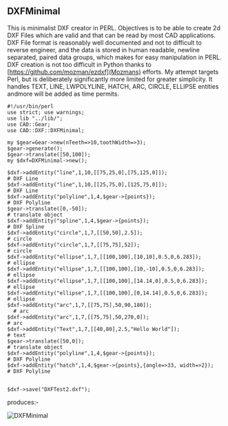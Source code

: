 ## DXFMinimal

This is minimalist DXF creator in PERL. Objectives is to be able to create 2d DXF Files which are valid and that can be read by most CAD applications.  DXF File format is reasonably well documented and not to difficult to reverse engineer, and the data is stored in human readable, newline separated, paired data groups, which makes for easy manipulation in PERL.  DXF creation is not too difficult in Python thanks to [https://github.com/mozman/ezdxf](Mozmans) efforts.  My attempt targets Perl, but is deliberately significantly more limited for greater simplicity.  It handles TEXT, LINE, LWPOLYLINE, HATCH, ARC, CIRCLE, ELLIPSE entities andmore will be added as time permits.

```
#!/usr/bin/perl
use strict; use warnings;
use lib "../lib/";
use CAD::Gear;
use CAD::DXF::DXFMinimal;

my $gear=Gear->new(nTeeth=>10,toothWidth=>3);
$gear->generate();
$gear->translate([50,100]);
my $dxf=DXFMinimal->new();

$dxf->addEntity("line",1,10,[[75,25,0],[75,125,0]]);                     # DXF Line
$dxf->addEntity("line",1,10,[[25,75,0],[125,75,0]]);                     # DXF Line
$dxf->addEntity("polyline",1,4,$gear->{points});                         # DXF Polyline
$gear->translate([0,-50]);                                               # translate object
$dxf->addEntity("spline",1,4,$gear->{points});                           # DXF Spline
$dxf->addEntity("circle",1,7,[[50,50],2.5]);                             # circle
$dxf->addEntity("circle",1,7,[[75,75],52]);                              # circle
$dxf->addEntity("ellipse",1,7,[[100,100],[10,10],0.5,0,6.283]);          # ellipse
$dxf->addEntity("ellipse",1,7,[[100,100],[10,-10],0.5,0,6.283]);         # ellipse
$dxf->addEntity("ellipse",1,7,[[100,100],[14.14,0],0.5,0,6.283]);        # ellipse
$dxf->addEntity("ellipse",1,7,[[100,100],[0,14.14],0.5,0,6.283]);        # ellipse
$dxf->addEntity("arc",1,7,[[75,75],50,90,180]);                          # arc
$dxf->addEntity("arc",1,7,[[75,75],50,270,0]);                           # arc
$dxf->addEntity("Text",1,7,[[40,80],2.5,"Hello World"]);                 # text
$gear->translate([50,0]);                                                # translate object
$dxf->addEntity("polyline",1,4,$gear->{points});                         # DXF Polyline
$dxf->addEntity("hatch",1,4,$gear->{points},{angle=>33, width=>2});      # DXF Polyline


$dxf->save("DXFTest2.dxf");
```

produces:-

![DXFMinimal](https://user-images.githubusercontent.com/34284663/111703612-d13cd080-8835-11eb-9604-03d066dc2e64.png)
